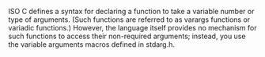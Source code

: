 ISO C defines a syntax for declaring a function to take a variable number or
type of arguments. (Such functions are referred to as varargs functions or
variadic functions.)
However, the language itself provides no mechanism for
such functions to access their non-required arguments; instead, you use the 
variable arguments macros defined in stdarg.h.
